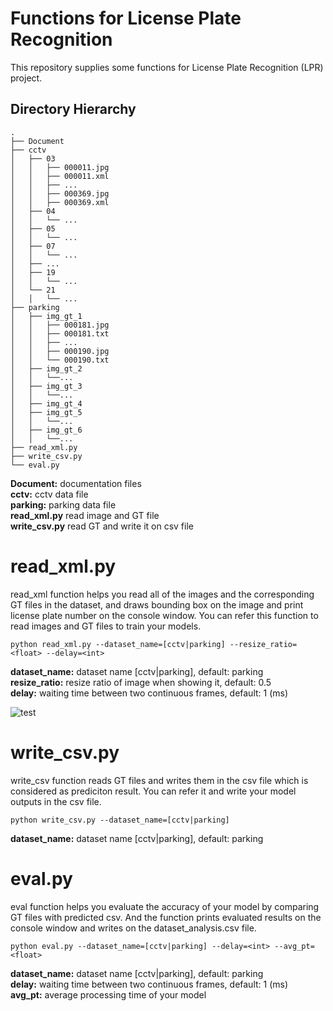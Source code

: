 # Functions for License Plate Recognition
This repository supplies some functions for License Plate Recognition (LPR) project.

## Directory Hierarchy
```
.
├── Document
├── cctv
│   ├── 03
│   │   ├── 000011.jpg
│   │   ├── 000011.xml
│   │   ├── ...
│   │   ├── 000369.jpg
│   │   ├── 000369.xml
│   ├── 04
│   │   └── ...
│   ├── 05
│   │   └── ...
│   ├── 07
│   │   └── ...
│   ├── ...
│   ├── 19
│   │   └── ...
│   └── 21
│   │   └── ...
├── parking
│   ├── img_gt_1
│   │   ├── 000181.jpg
│   │   ├── 000181.txt
│   │   ├── ...
│   │   ├── 000190.jpg
│   │   └── 000190.txt
│   ├── img_gt_2
│   │   └──...
│   ├── img_gt_3
│   │   └──...
│   ├── img_gt_4
│   ├── img_gt_5
│   │   └──...
│   ├── img_gt_6
│   │   └──...
├── read_xml.py
├── write_csv.py  
└── eval.py

```
**Document:** documentation files  
**cctv:** cctv data file  
**parking:** parking data file  
**read_xml.py** read image and GT file  
**write_csv.py** read GT and write it on csv file  

# read_xml.py
read_xml function helps you read all of the images and the corresponding GT files in the dataset, and draws bounding box on the image and print license plate number on the console window. You can refer this function to read images and GT files to train your models.
```
python read_xml.py --dataset_name=[cctv|parking] --resize_ratio=<float> --delay=<int>
```  
**dataset_name:** dataset name [cctv|parking], default: parking    
**resize_ratio:** resize ratio of image when showing it, default: 0.5  
**delay:** waiting time between two continuous frames, default: 1 (ms)  

![test](https://user-images.githubusercontent.com/37034031/40618502-a25722d4-62cc-11e8-9688-8b487af2b4de.gif)

# write_csv.py
write_csv function reads GT files and writes them in the csv file which is considered as prediciton result. You can refer it and write your model outputs in the csv file. 
```
python write_csv.py --dataset_name=[cctv|parking]
```  
**dataset_name:** dataset name [cctv|parking], default: parking     

# eval.py
eval function helps you evaluate the accuracy of your model by comparing GT files with predicted csv. And the function prints evaluated results on the console window and writes on the dataset_analysis.csv file.  
```
python eval.py --dataset_name=[cctv|parking] --delay=<int> --avg_pt=<float>
```
**dataset_name:** dataset name [cctv|parking], default: parking  
**delay:** waiting time between two continuous frames, default: 1 (ms)  
**avg_pt:** average processing time of your model  
